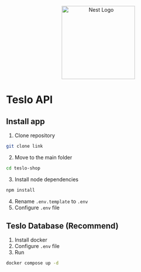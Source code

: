 <p align="center">
  <a href="http://nestjs.com/" target="blank"><img src="https://nestjs.com/img/logo-small.svg" width="200" alt="Nest Logo" /></a>
</p>

[circleci-image]: https://img.shields.io/circleci/build/github/nestjs/nest/master?token=abc123def456
[circleci-url]: https://circleci.com/gh/nestjs/nest

# Teslo API

## Install app

1. Clone repository

```bash
git clone link
```

2. Move to the main folder

```bash
cd teslo-shop
```

3. Install node dependencies

```bash
npm install
```

4. Rename `.env.template` to `.env`
5. Configure `.env` file

## Teslo Database (Recommend)

1. Install docker
2. Configure `.env` file
3. Run

```bash
docker compose up -d
```

